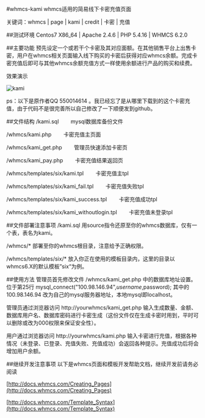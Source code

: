 #whmcs-kami
whmcs适用的简易线下卡密充值页面

关键词：whmcs | page | kami | credit | 卡密 | 充值

##测试环境
Centos7 X86_64 | Apache 2.4.6 | PHP 5.4.16 | WHMCS 6.2.0

##主要功能
预先设定一个或若干个卡密及其对应面额。在其他销售平台上出售卡密，用户在whmcs相关页面输入线下购买的卡密后获得对应whmcs余额。完成卡密充值后即可与其他whmcs余额充值方式一样使用余额进行产品的购买和续费。

效果演示

![kami](http://dl.hiczp.com/github/kami.jpg)

ps：以下是原作者QQ 550014614 。我已经忘了是从哪里下载到的这个卡密充值，由于代码不是很完善所以自己修改了一下顺便发到github。

##文件结构
/kami.sql&nbsp;&nbsp;&nbsp;&nbsp;&nbsp;&nbsp;&nbsp;&nbsp;mysql数据库备份文件

/whmcs/kami.php&nbsp;&nbsp;&nbsp;&nbsp;&nbsp;&nbsp;&nbsp;&nbsp;卡密充值主页面

/whmcs/kami_get.php&nbsp;&nbsp;&nbsp;&nbsp;&nbsp;&nbsp;&nbsp;&nbsp;管理员快速添加卡密页

/whmcs/kami_pay.php&nbsp;&nbsp;&nbsp;&nbsp;&nbsp;&nbsp;&nbsp;&nbsp;卡密充值结果返回页

/whmcs/templates/six/kami.tpl&nbsp;&nbsp;&nbsp;&nbsp;&nbsp;&nbsp;&nbsp;&nbsp;卡密充值主tpl

/whmcs/templates/six/kami_fail.tpl&nbsp;&nbsp;&nbsp;&nbsp;&nbsp;&nbsp;&nbsp;&nbsp;卡密充值失败tpl

/whmcs/templates/six/kami_success.tpl&nbsp;&nbsp;&nbsp;&nbsp;&nbsp;&nbsp;&nbsp;&nbsp;卡密充值成功tpl

/whmcs/templates/six/kami_withoutlogin.tpl&nbsp;&nbsp;&nbsp;&nbsp;&nbsp;&nbsp;&nbsp;&nbsp;卡密充值未登录tpl

##文件部署注意事项
/kami.sql 用source指令还原至你的whmcs数据库，仅有一个表，表名为kami。

/whmcs/* 部署至你的whmcs根目录，注意给予正确权限。

/whmcs/templates/six/* 放入你正在使用的模板目录内，这里的目录以whmcs6.X的默认模板”six“为例。


##使用方法
管理员首先修改文件 /whmcs/kami_get.php 中的数据库地址设置。位于第25行 mysql_connect("100.98.146.94",$username,$password); 其中的 100.98.146.94 改为自己的mysql服务器地址，本地mysql即localhost。

管理员通过浏览器访问 http://yourwhmcs/kami_get.php 输入生成数量、金额、数据库用户名、数据库密码进行卡密生成（这份文件仅在生成卡密时用到，平时可以删除或改为000权限来保证安全性）。

用户通过浏览器访问 http://yourwhmcs/kami.php 输入卡密进行充值，根据各种情况（未登录、已登录、充值失败、充值成功）会返回各种提示。充值成功后将会增加用户余额。

##继续开发注意事项
以下是whmcs页面和模板开发帮助文档，继续开发前请务必阅读

[http://docs.whmcs.com/Creating_Pages](http://docs.whmcs.com/Creating_Pages)

[http://docs.whmcs.com/Template_Syntax](http://docs.whmcs.com/Template_Syntax)

